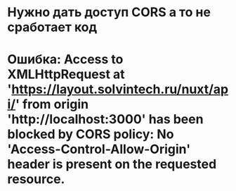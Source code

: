 # Нужно дать доступ CORS а то не сработает код
# Ошибка: Access to XMLHttpRequest at 'https://layout.solvintech.ru/nuxt/api/' from origin 'http://localhost:3000' has been blocked by CORS policy: No 'Access-Control-Allow-Origin' header is present on the requested resource.


